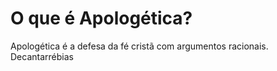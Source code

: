 # O que é Apologética?


Apologética é a defesa da fé cristã com argumentos racionais.
Decantarrébias